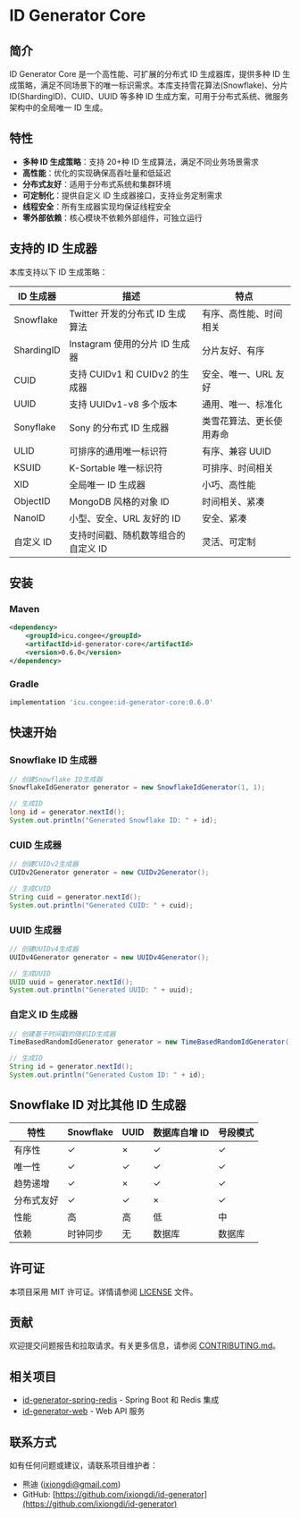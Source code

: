 # ID Generator Core

## 简介

ID Generator Core 是一个高性能、可扩展的分布式 ID 生成器库，提供多种 ID 生成策略，满足不同场景下的唯一标识需求。本库支持雪花算法(Snowflake)、分片 ID(ShardingID)、CUID、UUID 等多种 ID 生成方案，可用于分布式系统、微服务架构中的全局唯一 ID 生成。

## 特性

- **多种 ID 生成策略**：支持 20+种 ID 生成算法，满足不同业务场景需求
- **高性能**：优化的实现确保高吞吐量和低延迟
- **分布式友好**：适用于分布式系统和集群环境
- **可定制化**：提供自定义 ID 生成器接口，支持业务定制需求
- **线程安全**：所有生成器实现均保证线程安全
- **零外部依赖**：核心模块不依赖外部组件，可独立运行

## 支持的 ID 生成器

本库支持以下 ID 生成策略：

| ID 生成器  | 描述                                | 特点                     |
| ---------- | ----------------------------------- | ------------------------ |
| Snowflake  | Twitter 开发的分布式 ID 生成算法    | 有序、高性能、时间相关   |
| ShardingID | Instagram 使用的分片 ID 生成器      | 分片友好、有序           |
| CUID       | 支持 CUIDv1 和 CUIDv2 的生成器      | 安全、唯一、URL 友好     |
| UUID       | 支持 UUIDv1-v8 多个版本             | 通用、唯一、标准化       |
| Sonyflake  | Sony 的分布式 ID 生成器             | 类雪花算法、更长使用寿命 |
| ULID       | 可排序的通用唯一标识符              | 有序、兼容 UUID          |
| KSUID      | K-Sortable 唯一标识符               | 可排序、时间相关         |
| XID        | 全局唯一 ID 生成器                  | 小巧、高性能             |
| ObjectID   | MongoDB 风格的对象 ID               | 时间相关、紧凑           |
| NanoID     | 小型、安全、URL 友好的 ID           | 安全、紧凑               |
| 自定义 ID  | 支持时间戳、随机数等组合的自定义 ID | 灵活、可定制             |

## 安装

### Maven

```xml
<dependency>
    <groupId>icu.congee</groupId>
    <artifactId>id-generator-core</artifactId>
    <version>0.6.0</version>
</dependency>
```

### Gradle

```groovy
implementation 'icu.congee:id-generator-core:0.6.0'
```

## 快速开始

### Snowflake ID 生成器

```java
// 创建Snowflake ID生成器
SnowflakeIdGenerator generator = new SnowflakeIdGenerator(1, 1);

// 生成ID
long id = generator.nextId();
System.out.println("Generated Snowflake ID: " + id);
```

### CUID 生成器

```java
// 创建CUIDv2生成器
CUIDv2Generator generator = new CUIDv2Generator();

// 生成CUID
String cuid = generator.nextId();
System.out.println("Generated CUID: " + cuid);
```

### UUID 生成器

```java
// 创建UUIDv4生成器
UUIDv4Generator generator = new UUIDv4Generator();

// 生成UUID
UUID uuid = generator.nextId();
System.out.println("Generated UUID: " + uuid);
```

### 自定义 ID 生成器

```java
// 创建基于时间戳的随机ID生成器
TimeBasedRandomIdGenerator generator = new TimeBasedRandomIdGenerator();

// 生成ID
String id = generator.nextId();
System.out.println("Generated Custom ID: " + id);
```

## Snowflake ID 对比其他 ID 生成器

| 特性       | Snowflake | UUID | 数据库自增 ID | 号段模式 |
| ---------- | --------- | ---- | ------------- | -------- |
| 有序性     | ✓         | ×    | ✓             | ✓        |
| 唯一性     | ✓         | ✓    | ✓             | ✓        |
| 趋势递增   | ✓         | ×    | ✓             | ✓        |
| 分布式友好 | ✓         | ✓    | ×             | ✓        |
| 性能       | 高        | 高   | 低            | 中       |
| 依赖       | 时钟同步  | 无   | 数据库        | 数据库   |

## 许可证

本项目采用 MIT 许可证。详情请参阅 [LICENSE](../LICENSE) 文件。

## 贡献

欢迎提交问题报告和拉取请求。有关更多信息，请参阅 [CONTRIBUTING.md](../CONTRIBUTING.md)。

## 相关项目

- [id-generator-spring-redis](../id-generator-spring-redis) - Spring Boot 和 Redis 集成
- [id-generator-web](../id-generator-web) - Web API 服务

## 联系方式

如有任何问题或建议，请联系项目维护者：

- 熊迪 (ixiongdi@gmail.com)
- GitHub: [https://github.com/ixiongdi/id-generator](https://github.com/ixiongdi/id-generator)
